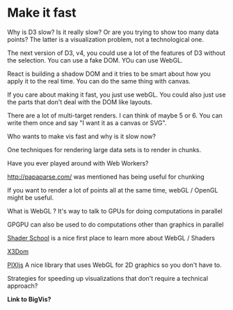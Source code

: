 
# Make it fast

Why is D3 slow? Is it really slow? Or are you trying to show too many data points? The latter is a visualization problem, not a technological one.

The next version of D3, v4, you could use a lot of the features of D3 without the selection. You can use a fake DOM. YOu can use WebGL. 

React is building a shadow DOM and it tries to be smart about how you apply it to the real time. You can do the same thing with canvas.

If you care about making it fast, you just use webGL. You could also just use the parts that don't deal with the DOM like layouts.

There are a lot of multi-target renders. I can think of maybe 5 or 6. You can write them once and say "I want it as a canvas or SVG".

Who wants to make vis fast and why is it slow now?

One techniques for rendering large data sets is to render in chunks.

Have you ever played around with Web Workers?

http://papaparse.com/ was mentioned has being useful for chunking

If you want to render a lot of points all at the same time, webGL / OpenGL might be useful.

What is WebGL ? It's way to talk to GPUs for doing computations in parallel

GPGPU can also be used to do computations other than graphics in parallel

[Shader School](https://github.com/stackgl/shader-school) is a nice first place to learn more about WebGL / Shaders

[X3Dom](http://www.x3dom.org/)

[PIXIjs](http://www.pixijs.com/) A nice library that uses WebGL for 2D graphics so you don't have to.

Strategies for speeding up visualizations that don't require a technical approach?

**Link to BigVis?**

